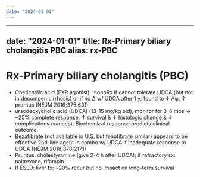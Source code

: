 ```yaml
---
date: "2024-01-01"
---
```


---
date: "2024-01-01"
title: Rx-Primary biliary cholangitis  PBC
alias: rx-PBC
---


# Rx-Primary biliary cholangitis (PBC)

- Obeticholic acid (FXR agonist): monoRx if cannot tolerate UDCA (but not in decompen cirrhosis) or if no Δ w/ UDCA after 1 y; found to ↓ Aφ, ↑ pruritus (NEJM 2016;375:631)
- ursodeoxycholic acid (UDCA) (13-15 mg/kg bid), monitor for 3-6 mos → ~25% complete response, ↑ survival & ↓ histologic change & ↓ complications (varices). Biochemical response predicts clinical outcome.
- Bezafibrate (not available in U.S. but fenofibrate similar) appears to be effective 2nd-line agent in combo w/ UDCA if inadequate response to UDCA (NEJM 2018;378:2171)
- Pruritus: cholestyramine (give 2-4 h after UDCA); if refractory sx: naltrexone, rifampin
- If ESLD: liver tx; ~20% recur but no impact on long-term survival
